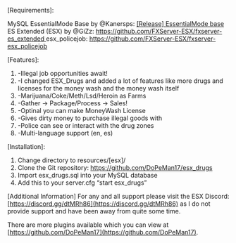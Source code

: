 

[Requirements]:

MySQL
EssentialMode Base by @Kanersps: [[Release] EssentialMode base ](https://forum.fivem.net/t/release-essentialmode-base/3665)
ES Extended (ESX) by @GiZz: [https://github.com/FXServer-ESX/fxserver-es_extended ](https://github.com/FXServer-ESX/fxserver-es_extended)
esx_policejob: [https://github.com/FXServer-ESX/fxserver-esx_policejob ](https://github.com/FXServer-ESX/fxserver-esx_policejob)

[Features]:

1. -Illegal job opportunities await!
2. -I changed ESX_Drugs and added a lot of features like more drugs and licenses for the money wash and the money wash itself
3. -Marijuana/Coke/Meth/Lsd/Heroin as Farms
4. -Gather -> Package/Process -> Sales!
5. -Optinal you can make MoneyWash License
6. -Gives dirty money to purchase illegal goods with
7. -Police can see or interact with the drug zones
8. -Multi-language support (en, es)

[Installation]:

1. Change directory to resources/[esx]/
2. Clone the Git repository: [https://github.com/DoPeMan17/esx_drugs ](https://github.com/DoPeMan17/esx_drugs)
3. Import esx_drugs.sql into your MySQL database
4. Add this to your server.cfg “start esx_drugs”

[Additional Information]
For any and all support please visit the ESX Discord: [https://discord.gg/dtMRh86](https://discord.gg/dtMRh86) as I do not provide support and have been away from quite some time.

There are more plugins available which you can view at [https://github.com/DoPeMan17](https://github.com/DoPeMan17).
